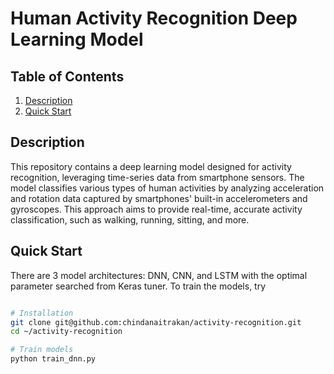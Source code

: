 # Human Activity Recognition Deep Learning Model

## Table of Contents
1. [Description](#description)
2. [Quick Start](#quick-start)

## Description
This repository contains a deep learning model designed for activity recognition, leveraging time-series data from smartphone sensors. The model classifies various types of human activities by analyzing acceleration and rotation data captured by smartphones' built-in accelerometers and gyroscopes. This approach aims to provide real-time, accurate activity classification, such as walking, running, sitting, and more.

## Quick Start
There are 3 model architectures: DNN, CNN, and LSTM with the optimal parameter searched from Keras tuner. To train the models, try
```bash

# Installation
git clone git@github.com:chindanaitrakan/activity-recognition.git
cd ~/activity-recognition

# Train models
python train_dnn.py
